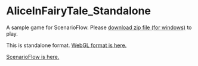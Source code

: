 # AliceInFairyTale_Standalone

A sample game for ScenarioFlow. Please [download zip file (for windows)](https://github.com/ItoAkira2023/AliceInFairyTale_Standalone/releases/download/v1.0.0/AliceInFairyTale_Windows.zip) to play.

This is standalone format. [WebGL format is here.](https://itoakira2023.github.io/AliceInFairyTale_WebGL/)

[ScenarioFlow is here.](https://github.com/ItoAkira2023/ScenarioFlow)
